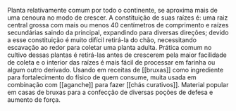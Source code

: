 Planta relativamente comum por todo o continente, se aproxima mais de uma cenoura no modo de crescer. A constituição de suas raízes é: uma raiz central grossa com mais ou menos 40 centímetros de comprimento e raízes secundárias saindo da principal, expandindo para diversas direções; devido a esse constituição é muito difícil retirá-la do chão, necessitando escavação ao redor para coletar uma planta adulta. Prática comum no cultivo dessas plantas é retirá-las antes de crescerem pela maior facilidade de coleta e o interior das raízes é mais fácil de processar em farinha ou algum outro derivado. Usando em receitas de [[bruxas]] como ingrediente para fortalecimento do físico de quem consume, muita usada em combinação com [[aganche]] para fazer [[chás curativos]]. Material popular em casas de bruxas para a confecção de diversas poções de defesa e aumento de força.